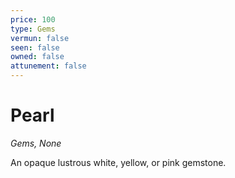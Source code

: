 ```yaml
---
price: 100
type: Gems
vermun: false
seen: false
owned: false
attunement: false
---
```

# Pearl

*Gems, None*

An opaque lustrous white, yellow, or pink gemstone.